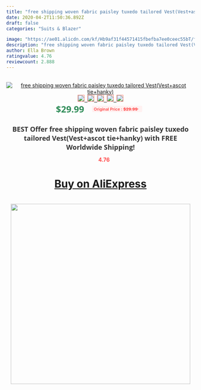 ```yaml
---
title: "free shipping woven fabric paisley tuxedo tailored Vest(Vest+ascot tie+hanky)"
date: 2020-04-2T11:50:36.892Z
draft: false
categories: "Suits & Blazer"

image: "https://ae01.alicdn.com/kf/Hb9af31f44571415fbefba7ee0ceec55bT/free-shipping-woven-fabric-paisley-tuxedo-tailored-Vest-Vest-ascot-tie-hanky-.jpg"
description: "free shipping woven fabric paisley tuxedo tailored Vest(Vest+ascot tie+hanky)"
author: Ella Brown
ratingvalue: 4.76
reviewcount: 2.888
---
```

<br>
<div style="text-align: center;">
<a href="https://s.click.aliexpress.com/e/_AfYnvF" target="_blank" rel="nofollow noopener noreferrer"><img alt="free shipping woven fabric paisley tuxedo tailored Vest(Vest+ascot tie+hanky)" class="magnifier-image" src="https://ae01.alicdn.com/kf/Hb9af31f44571415fbefba7ee0ceec55bT/free-shipping-woven-fabric-paisley-tuxedo-tailored-Vest-Vest-ascot-tie-hanky-.jpg_640x640.jpg">
<br>
<img style="border:1px solid salmon" src="https://ae01.alicdn.com/kf/Hb9af31f44571415fbefba7ee0ceec55bT/free-shipping-woven-fabric-paisley-tuxedo-tailored-Vest-Vest-ascot-tie-hanky-.jpg_120x120.jpg">&nbsp;&nbsp;<img style="border:1px solid salmon" src="_120x120.jpg">&nbsp;&nbsp;<img style="border:1px solid salmon" src="_120x120.jpg">&nbsp;&nbsp;<img style="border:1px solid salmon" src="_120x120.jpg">&nbsp;&nbsp;<img style="border:1px solid salmon" src="_120x120.jpg"></a></div><br0>
<div style="text-align: center;"><span style="background-color: white; border: 0px; box-sizing: border-box; color: seagreen; display: inline-block; font-family: &quot;open sans&quot; , &quot;arial&quot; , &quot;helvetica&quot; , sans-serif , &quot;heiti&quot;; font-size: 24px; font-stretch: inherit; font-weight: 700; line-height: inherit; margin: 0px 10px 0px 0px; padding: 0px; vertical-align: middle;">$29.99 </span>
<span style="background: rgb(255 , 241 , 241); border-radius: 3px; border: 0px; box-sizing: border-box; color: #ff4747; display: inline-block; font-family: inherit; font-size: 12px; font-stretch: inherit; font-style: inherit; font-variant: inherit; font-weight: 600; line-height: inherit; margin: 0px; padding: 2px 5px; transform: scale(0.9); vertical-align: middle;">Original Price : <b style="text-decoration: line-through;">$29.99 </b> &nbsp;&nbsp;</span></div>
<h1 style="color: #333333; display: inline-block; font-family: &quot;open sans&quot; , &quot;arial&quot; , &quot;helvetica&quot; , sans-serif , &quot;heiti&quot;; font-size: 18px; font-stretch: inherit; font-weight: 700; text-align: center;">BEST Offer free shipping woven fabric paisley tuxedo tailored Vest(Vest+ascot tie+hanky) with FREE Worldwide Shipping!</h1>
<div style="color: #ff4747; text-align: center;">
<img src="https://4.bp.blogspot.com/-M0ZcTcb-5uY/XleCXlxnR4I/AAAAAAAAAEc/OrjgMkXV1oMQFaCRZj5HQwOCBcu3w1FegCPcBGAYYCw/s1600/star.png" style="height: 15px;">&nbsp;<b>4.76</b></div>
<div class="button_cont" align="center"><a class="buynow_a" href="https://s.click.aliexpress.com/e/_AfYnvF" target="_blank" rel="nofollow noopener noreferrer"><H1>Buy on AliExpress</H1></a></div><br>
<div class="separator" style="clear: both; text-align: center;">
<img src="https://lh3.googleusercontent.com/-pTy5HemUv9M/XlePHvY0dAI/AAAAAAAAAE4/0nX5iRUoIWY8eMW9Dpxeirr157OZliDIgCLcBGAsYHQ/s1600/badge.gif" width="480">
</div>
